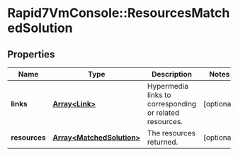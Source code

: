 # Rapid7VmConsole::ResourcesMatchedSolution

## Properties
Name | Type | Description | Notes
------------ | ------------- | ------------- | -------------
**links** | [**Array&lt;Link&gt;**](Link.md) | Hypermedia links to corresponding or related resources. | [optional] 
**resources** | [**Array&lt;MatchedSolution&gt;**](MatchedSolution.md) | The resources returned. | [optional] 


